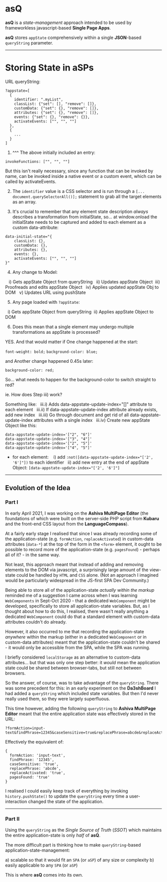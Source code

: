 # asQ
**asQ** is a *state-management* approach intended to be used by frameworkless javascript-based **Single Page Apps**.

**asQ** stores `appState` comprehensively within a single **JSON**-based `queryString` parameter.

______

Storing State in aSPs
=================
URL queryString:

```
?appstate=[
  {
    identifier: ".myList",
    classList: {"set": [], "remove": []},
    customData: {"set": {}, "remove": []},
    attributes: {"set": {}, "remove": []},
    events: {"set": {}, "remove": {}},
    activateEvents: ["", "", ""]
  },
  {
    ...
  }
]
```


1) ^^^ The above initially included an entry:

`invokeFunctions: ["", "", ""]`

But this isn't really necessary, since any function that can be invoked by name, can be invoked inside a native event or a custom event, which can be called by activateEvents.

2) The `identifier` value is a CSS selector and is run through a `[... document.querySelectorAll()];` statement to grab all the target elements as an array.

3) It's crucial to remember that any element state description *always* describes a transformation from initialState, so... at window.onload the initialState needs to be captured and added to each element as a custom data-attribute:

```
data-initial-state="{
    classList: {},
    customData: {},
    attributes: {},
    events: {},
    activateEvents: ["", "", ""]
}"
```

4) Any change to Model:

   i) Gets appState Object from queryString
  ii) Updates appState Object
 iii) Proofreads and edits appState Object
  iv) Applies updated appState Obj to DOM
   v) Updates URL using pushState

5) Any page loaded with `?appState`:

  i) Gets appState Object from queryString
 ii) Applies appState Object to DOM

6) Does this mean that a single element may undergo multiple transformations as appState is processed?

YES. And that would matter if One change happened at the start:

`font-weight: bold;`
`background-color: blue;`

and Another change happened 0.45s later:

`background-color: red;`

So... what needs to happen for the background-color to switch straight to red?

ie. How does Step iii) work?

Something like:
  iii.i) Adds data-appstate-update-index="[]" attribute to each element
  iii.ii) If data-appstate-update-index attribute already exists, add new index
  iii.iii) Go through document and get rid of all data-appstate-update-index attributes with a single index
  iii.iv) Create new appState Object like this:

```
data-appstate-update-index='["2", "6"]'
data-appstate-update-index='["3", "4"]'
data-appstate-update-index='["2", "5"]'
data-appstate-update-index='["4", "5"]'
```

- for each element:
   i) add `:not([data-appstate-update-index="['2', '6']"])` to each identifier
  ii) add new entry at the end of appState Object: `[data-appstate-update-index="['2', '6']"]`


______

## Evolution of the Idea

### Part I

In early April 2021, I was working on the **Ashiva MultiPage Editor** (the foundations of which were built on the server-side PHP script from **Kubaru** and the front-end CSS layout from the **LanguageCompass**).

At a fairly early stage I realised that since I was already recording some of the application-state (e.g. `formAction`, `replaceActivated`) in custom-data attributes (`data-*`) at the top of the form in the `<form>` element, it ought to be possible to record more of the application-state (e.g. `pagesFound`) - perhaps all of it? - in the same way.

Not least, this approach meant that instead of adding and removing elements to the DOM via javascript, a surprisingly large amount of the view-state could be handled by `HTML` and `CSS` alone. (Not an approach I imagined would be particularly widespread in the JS-first SPA Dev Community.)

Being able to store all of the application-state *actually within the markup* reminded me of a suggestion I came across when I was learning `WebComponents` in Sept-Oct 2020 - that a dedicated `WebComponent` might be developed, specifically to store all application-state variables. But, as I thought about how to do this, I realised, there wasn't really anything a dedicated `WebComponent` could do that a standard element with custom-data attributes couldn't do already.

However, it also occurred to me that recording the application-state *anywhere* within the markup (either in a dedicated `WebComponent` or in custom-data attributes) meant that the application-state couldn't be shared - it would only be accessible from the SPA, while the SPA was running.

I briefly considered `localStorage` as an alternative to custom-data attributes... but that was only one step better: it *would* mean the application state could be shared between browser-tabs, but still not between browsers.

So the answer, of course, was to take advantage of the `queryString`. There was some precedent for this: in an early experiment on the **Da3shBoard** I had added a `queryString` which included state variables. But then I'd never really used them, so they were largely superfluous.

This time however, adding the following `queryString` to **Ashiva MultiPage Editor** meant that the entire application state was effectively stored in the URL:

    ?formAction=input-text&findPhrase=12345&caseSensitive=true&replacePhrase=abcde&replaceActivated=true&pagesFound=true
    
Effectively the equivalent of:

```
{
  formAction: 'input-text',
  findPhrase: '12345',
  caseSensitive: 'true',
  replacePhrase: 'abcde',
  replaceActivated: 'true',
  pagesFound: 'true'
}
```

I realised I could easily keep track of everything by invoking `history.pushState()` to update the `queryString` every time a user-interaction changed the state of the application.

____

### Part II

Using the `queryString` as the *Single Source of Truth* (*SSOT*) which maintains the entire application-state is only *half* of **asQ**.

The more difficult part is thinking how to make `queryString`-based application-state-management:

  a) scalable so that it would fit an `SPA` (or `aSP`) of any size or complexity
  b) easily applicable to any `SPA` (or `aSP`)
  
This is where **asQ** comes into its own.


